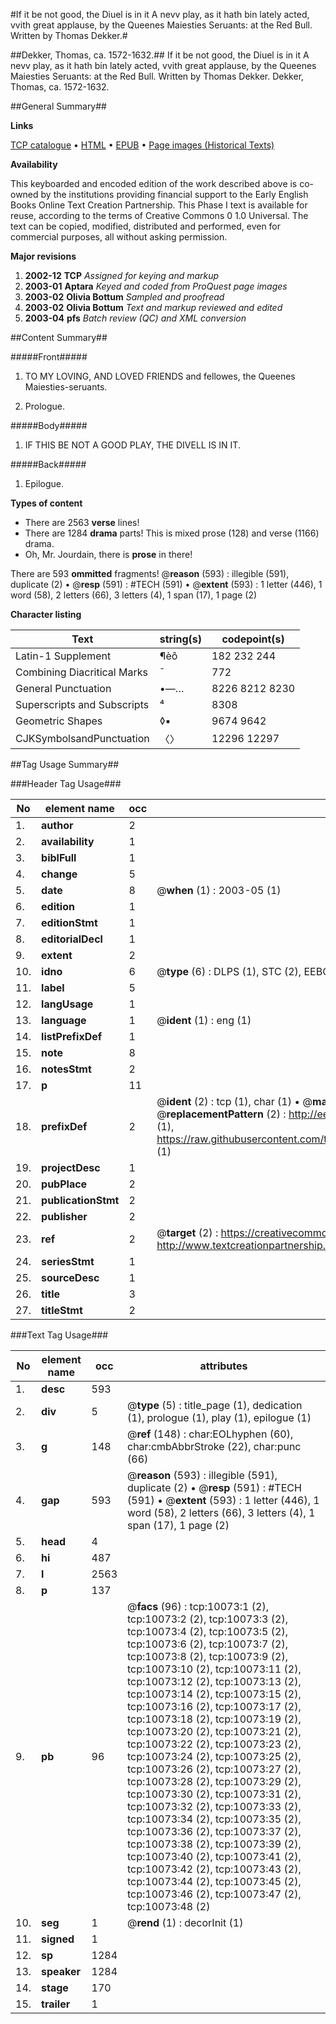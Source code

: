 #If it be not good, the Diuel is in it A nevv play, as it hath bin lately acted, vvith great applause, by the Queenes Maiesties Seruants: at the Red Bull. Written by Thomas Dekker.#

##Dekker, Thomas, ca. 1572-1632.##
If it be not good, the Diuel is in it A nevv play, as it hath bin lately acted, vvith great applause, by the Queenes Maiesties Seruants: at the Red Bull. Written by Thomas Dekker.
Dekker, Thomas, ca. 1572-1632.

##General Summary##

**Links**

[TCP catalogue](http://www.ota.ox.ac.uk/tcp/)  • 
[HTML](http://tei.it.ox.ac.uk/tcp/Texts-HTML/free/A20/A20066.html)  • 
[EPUB](http://tei.it.ox.ac.uk/tcp/Texts-EPUB/free/A20/A20066.epub) • 
[Page images (Historical Texts)](https://data.historicaltexts.jisc.ac.uk/view?pubId=eebo-99845186e&pageId=eebo-99845186e-10073-1)

**Availability**

This keyboarded and encoded edition of the
	       work described above is co-owned by the institutions
	       providing financial support to the Early English Books
	       Online Text Creation Partnership. This Phase I text is
	       available for reuse, according to the terms of Creative
	       Commons 0 1.0 Universal. The text can be copied,
	       modified, distributed and performed, even for
	       commercial purposes, all without asking permission.

**Major revisions**

1. __2002-12__ __TCP__ *Assigned for keying and markup*
1. __2003-01__ __Aptara__ *Keyed and coded from ProQuest page images*
1. __2003-02__ __Olivia Bottum__ *Sampled and proofread*
1. __2003-02__ __Olivia Bottum__ *Text and markup reviewed and edited*
1. __2003-04__ __pfs__ *Batch review (QC) and XML conversion*

##Content Summary##

#####Front#####

1. TO MY LOVING,
AND LOVED FRIENDS
and fellowes, the Queenes
Maiesties-seruants.

1. Prologue.

#####Body#####

1. IF THIS BE NOT
A GOOD PLAY, THE
DIVELL IS IN IT.

#####Back#####

1. Epilogue.

**Types of content**

  * There are 2563 **verse** lines!
  * There are 1284 **drama** parts! This is mixed prose (128) and verse (1166) drama.
  * Oh, Mr. Jourdain, there is **prose** in there!

There are 593 **ommitted** fragments! 
 @__reason__ (593) : illegible (591), duplicate (2)  •  @__resp__ (591) : #TECH (591)  •  @__extent__ (593) : 1 letter (446), 1 word (58), 2 letters (66), 3 letters (4), 1 span (17), 1 page (2)

**Character listing**


|Text|string(s)|codepoint(s)|
|---|---|---|
|Latin-1 Supplement|¶èô|182 232 244|
|Combining             Diacritical Marks|̄|772|
|General Punctuation|•—…|8226 8212 8230|
|Superscripts             and Subscripts|⁴|8308|
|Geometric Shapes|◊▪|9674 9642|
|CJKSymbolsandPunctuation|〈〉|12296 12297|

##Tag Usage Summary##

###Header Tag Usage###

|No|element name|occ|attributes|
|---|---|---|---|
|1.|__author__|2||
|2.|__availability__|1||
|3.|__biblFull__|1||
|4.|__change__|5||
|5.|__date__|8| @__when__ (1) : 2003-05 (1)|
|6.|__edition__|1||
|7.|__editionStmt__|1||
|8.|__editorialDecl__|1||
|9.|__extent__|2||
|10.|__idno__|6| @__type__ (6) : DLPS (1), STC (2), EEBO-CITATION (1), PROQUEST (1), VID (1)|
|11.|__label__|5||
|12.|__langUsage__|1||
|13.|__language__|1| @__ident__ (1) : eng (1)|
|14.|__listPrefixDef__|1||
|15.|__note__|8||
|16.|__notesStmt__|2||
|17.|__p__|11||
|18.|__prefixDef__|2| @__ident__ (2) : tcp (1), char (1)  •  @__matchPattern__ (2) : ([0-9\-]+):([0-9IVX]+) (1), (.+) (1)  •  @__replacementPattern__ (2) : http://eebo.chadwyck.com/downloadtiff?vid=$1&page=$2 (1), https://raw.githubusercontent.com/textcreationpartnership/Texts/master/tcpchars.xml#$1 (1)|
|19.|__projectDesc__|1||
|20.|__pubPlace__|2||
|21.|__publicationStmt__|2||
|22.|__publisher__|2||
|23.|__ref__|2| @__target__ (2) : https://creativecommons.org/publicdomain/zero/1.0/ (1), http://www.textcreationpartnership.org/docs/. (1)|
|24.|__seriesStmt__|1||
|25.|__sourceDesc__|1||
|26.|__title__|3||
|27.|__titleStmt__|2||


###Text Tag Usage###

|No|element name|occ|attributes|
|---|---|---|---|
|1.|__desc__|593||
|2.|__div__|5| @__type__ (5) : title_page (1), dedication (1), prologue (1), play (1), epilogue (1)|
|3.|__g__|148| @__ref__ (148) : char:EOLhyphen (60), char:cmbAbbrStroke (22), char:punc (66)|
|4.|__gap__|593| @__reason__ (593) : illegible (591), duplicate (2)  •  @__resp__ (591) : #TECH (591)  •  @__extent__ (593) : 1 letter (446), 1 word (58), 2 letters (66), 3 letters (4), 1 span (17), 1 page (2)|
|5.|__head__|4||
|6.|__hi__|487||
|7.|__l__|2563||
|8.|__p__|137||
|9.|__pb__|96| @__facs__ (96) : tcp:10073:1 (2), tcp:10073:2 (2), tcp:10073:3 (2), tcp:10073:4 (2), tcp:10073:5 (2), tcp:10073:6 (2), tcp:10073:7 (2), tcp:10073:8 (2), tcp:10073:9 (2), tcp:10073:10 (2), tcp:10073:11 (2), tcp:10073:12 (2), tcp:10073:13 (2), tcp:10073:14 (2), tcp:10073:15 (2), tcp:10073:16 (2), tcp:10073:17 (2), tcp:10073:18 (2), tcp:10073:19 (2), tcp:10073:20 (2), tcp:10073:21 (2), tcp:10073:22 (2), tcp:10073:23 (2), tcp:10073:24 (2), tcp:10073:25 (2), tcp:10073:26 (2), tcp:10073:27 (2), tcp:10073:28 (2), tcp:10073:29 (2), tcp:10073:30 (2), tcp:10073:31 (2), tcp:10073:32 (2), tcp:10073:33 (2), tcp:10073:34 (2), tcp:10073:35 (2), tcp:10073:36 (2), tcp:10073:37 (2), tcp:10073:38 (2), tcp:10073:39 (2), tcp:10073:40 (2), tcp:10073:41 (2), tcp:10073:42 (2), tcp:10073:43 (2), tcp:10073:44 (2), tcp:10073:45 (2), tcp:10073:46 (2), tcp:10073:47 (2), tcp:10073:48 (2)|
|10.|__seg__|1| @__rend__ (1) : decorInit (1)|
|11.|__signed__|1||
|12.|__sp__|1284||
|13.|__speaker__|1284||
|14.|__stage__|170||
|15.|__trailer__|1||
